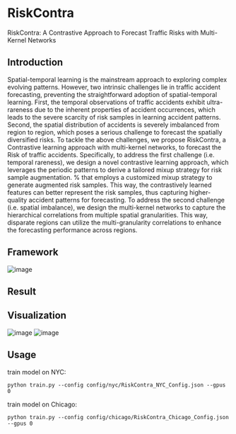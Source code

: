 # RiskContra
RiskContra: A Contrastive Approach to Forecast Traffic Risks with Multi-Kernel Networks

## Introduction
Spatial-temporal learning is the mainstream approach to exploring complex evolving patterns. However, two intrinsic challenges lie in traffic accident forecasting, preventing the straightforward adoption of spatial-temporal learning. First, the temporal observations of traffic accidents exhibit ultra-rareness due to the inherent properties of accident occurrences, which leads to the severe scarcity of risk samples in learning accident patterns. Second, the spatial distribution of accidents is severely imbalanced from region to region, which poses a serious challenge to forecast the spatially diversified risks. To tackle the above challenges, we propose RiskContra, a Contrastive learning approach with multi-kernel networks, to forecast the Risk of traffic accidents. Specifically, to address the first challenge (i.e. temporal rareness), we design a novel contrastive learning approach, which leverages the periodic patterns to derive a tailored mixup strategy for risk sample augmentation. 
% that employs a customized mixup strategy to generate augmented risk samples. This way, the contrastively learned features can better represent the risk samples, thus capturing higher-quality accident patterns for forecasting. To address the second challenge (i.e. spatial imbalance), we design the multi-kernel networks to capture the hierarchical correlations from multiple spatial granularities. This way, disparate regions can utilize the multi-granularity correlations to enhance the forecasting performance across regions. 

## Framework
![image](https://github.com/chenchl19941118/RiskContra/assets/25497533/b7bb1659-804e-418f-975d-46bcac5c667b)

## Result

## Visualization
![image](https://github.com/chenchl19941118/RiskContra/assets/25497533/4221b987-4597-4d00-9c74-c3a4d9d055fa)
![image](https://github.com/chenchl19941118/RiskContra/assets/25497533/1441c994-fe56-406d-a7df-f7126bf6d28b)

## Usage

train model on NYC:
```
python train.py --config config/nyc/RiskContra_NYC_Config.json --gpus 0
```


train model on Chicago:
```
python train.py --config config/chicago/RiskContra_Chicago_Config.json --gpus 0
```




